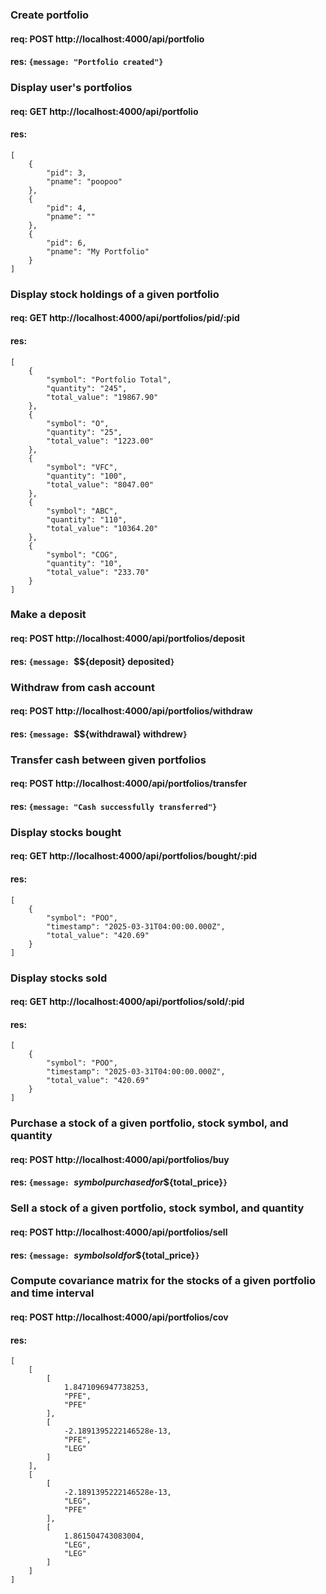 ### Create portfolio
#### req: POST http://localhost:4000/api/portfolio
#### res: `{message: "Portfolio created"}`

### Display user's portfolios
#### req: GET http://localhost:4000/api/portfolio
#### res:
```
[
    {
        "pid": 3,
        "pname": "poopoo"
    },
    {
        "pid": 4,
        "pname": ""
    },
    {
        "pid": 6,
        "pname": "My Portfolio"
    }
]
```

### Display stock holdings of a given portfolio
#### req: GET http://localhost:4000/api/portfolios/pid/:pid
#### res:
```
[
    {
        "symbol": "Portfolio Total",
        "quantity": "245",
        "total_value": "19867.90"
    },
    {
        "symbol": "O",
        "quantity": "25",
        "total_value": "1223.00"
    },
    {
        "symbol": "VFC",
        "quantity": "100",
        "total_value": "8047.00"
    },
    {
        "symbol": "ABC",
        "quantity": "110",
        "total_value": "10364.20"
    },
    {
        "symbol": "COG",
        "quantity": "10",
        "total_value": "233.70"
    }
]
```

### Make a deposit
#### req: POST http://localhost:4000/api/portfolios/deposit
#### res: `{message: `\$${deposit} deposited`}`

### Withdraw from cash account
#### req: POST http://localhost:4000/api/portfolios/withdraw
#### res: `{message: `\$${withdrawal} withdrew`}`

### Transfer cash between given portfolios
#### req: POST http://localhost:4000/api/portfolios/transfer
#### res: `{message: "Cash successfully transferred"}`

### Display stocks bought
#### req: GET http://localhost:4000/api/portfolios/bought/:pid
#### res: 
```
[
    {
        "symbol": "POO",
        "timestamp": "2025-03-31T04:00:00.000Z",
        "total_value": "420.69"
    }
]
```

### Display stocks sold
#### req: GET http://localhost:4000/api/portfolios/sold/:pid
#### res:
```
[
    {
        "symbol": "POO",
        "timestamp": "2025-03-31T04:00:00.000Z",
        "total_value": "420.69"
    }
]
```

### Purchase a stock of a given portfolio, stock symbol, and quantity
#### req: POST http://localhost:4000/api/portfolios/buy
#### res: `{message: `${symbol} purchased for \$${total_price}`}`

### Sell a stock of a given portfolio, stock symbol, and quantity
#### req: POST http://localhost:4000/api/portfolios/sell
#### res: `{message: `${symbol} sold for \$${total_price}`}`

### Compute covariance matrix for the stocks of a given portfolio and time interval
#### req: POST http://localhost:4000/api/portfolios/cov
#### res: 
```
[
    [
        [
            1.8471096947738253,
            "PFE",
            "PFE"
        ],
        [
            -2.1891395222146528e-13,
            "PFE",
            "LEG"
        ]
    ],
    [
        [
            -2.1891395222146528e-13,
            "LEG",
            "PFE"
        ],
        [
            1.861504743083004,
            "LEG",
            "LEG"
        ]
    ]
]
```
